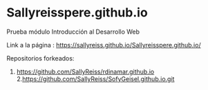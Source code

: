 # Sallyreisspere.github.io

Prueba módulo Introducción al Desarrollo Web

Link a la página : https://sallyreiss.github.io/Sallyreisspere.github.io/

Repositorios forkeados:
1. https://github.com/SallyReiss/rdinamar.github.io
2.https://github.com/SallyReiss/SofyGeisel.github.io.git
